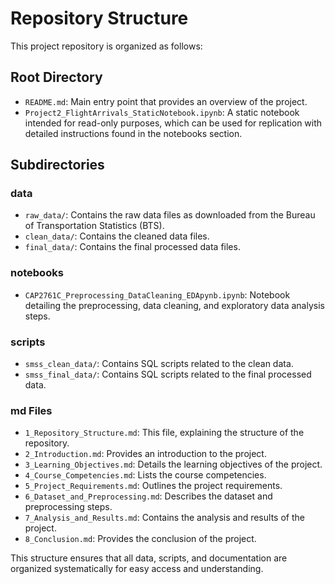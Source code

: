 # Repository Structure

This project repository is organized as follows:

## Root Directory

- `README.md`: Main entry point that provides an overview of the project.
- `Project2_FlightArrivals_StaticNotebook.ipynb`: A static notebook intended for read-only purposes, which can be used for replication with detailed instructions found in the notebooks section.

## Subdirectories

### data
- `raw_data/`: Contains the raw data files as downloaded from the Bureau of Transportation Statistics (BTS).
- `clean_data/`: Contains the cleaned data files.
- `final_data/`: Contains the final processed data files.

### notebooks
- `CAP2761C_Preprocessing_DataCleaning_EDApynb.ipynb`: Notebook detailing the preprocessing, data cleaning, and exploratory data analysis steps.

### scripts
- `smss_clean_data/`: Contains SQL scripts related to the clean data.
- `smss_final_data/`: Contains SQL scripts related to the final processed data.

### md Files
- `1_Repository_Structure.md`: This file, explaining the structure of the repository.
- `2_Introduction.md`: Provides an introduction to the project.
- `3_Learning_Objectives.md`: Details the learning objectives of the project.
- `4_Course_Competencies.md`: Lists the course competencies.
- `5_Project_Requirements.md`: Outlines the project requirements.
- `6_Dataset_and_Preprocessing.md`: Describes the dataset and preprocessing steps.
- `7_Analysis_and_Results.md`: Contains the analysis and results of the project.
- `8_Conclusion.md`: Provides the conclusion of the project.

This structure ensures that all data, scripts, and documentation are organized systematically for easy access and understanding.
